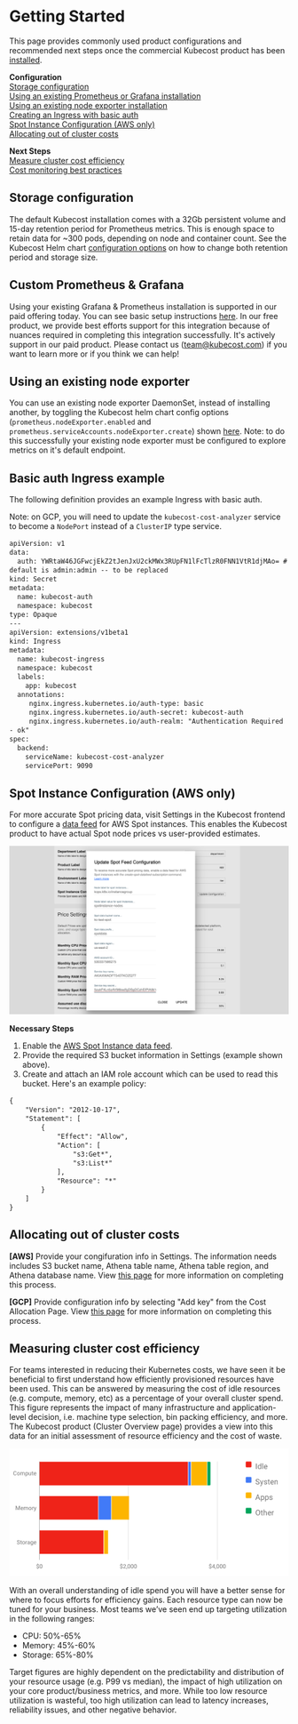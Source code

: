 # Getting Started

This page provides commonly used product configurations and recommended next steps once the commercial Kubecost product has been [installed](http://kubecost.com/install). 

__Configuration__  
[Storage configuration](#storage-config)   
[Using an existing Prometheus or Grafana installation](#custom-prom)  
[Using an existing node exporter installation](#node-exporter)  
[Creating an Ingress with basic auth](#basic-auth)  
[Spot Instance Configuration (AWS only)](#spot-nodes)  
[Allocating out of cluster costs](#out-of-cluster)

__Next Steps__  
[Measure cluster cost efficiency](#cluster-efficiency)  
[Cost monitoring best practices](http://blog.kubecost.com/blog/cost-monitoring/)

## <a name="storage-config"></a>Storage configuration

The default Kubecost installation comes with a 32Gb persistent volume and 15-day retention period for Prometheus metrics. This is enough space to retain data for ~300 pods, depending on node and container count. See the Kubecost Helm chart [configuration options](https://github.com/kubecost/cost-analyzer-helm-chart) on how to change both retention period and storage size. 

## <a name="custom-prom"></a>Custom Prometheus & Grafana

Using your existing Grafana & Prometheus installation is supported in our paid offering today. You can see basic setup instructions [here](/custom-prom.md). In our free product, we provide best efforts support for this integration because of nuances required in completing this integration successfully. It's actively support in our paid product. Please contact us (team@kubecost.com) if you want to learn more or if you think we can help!

## <a name="node-exporter"></a>Using an existing node exporter 

You can use an existing node exporter DaemonSet, instead of installing another, by toggling the Kubecost helm chart config options (`prometheus.nodeExporter.enabled` and `prometheus.serviceAccounts.nodeExporter.create`) shown [here](https://github.com/kubecost/cost-analyzer-helm-chart). Note: to do this successfully your existing node exporter must be configured to explore metrics on it's default endpoint.

## <a name="basic-auth"></a>Basic auth Ingress example 

The following definition provides an example Ingress with basic auth.

Note: on GCP, you will need to update the `kubecost-cost-analyzer` service to become a `NodePort` instead of a `ClusterIP` type service.

```
apiVersion: v1
data:
  auth: YWRtaW46JGFwcjEkZ2tJenJxU2ckMWx3RUpFN1lFcTlzR0FNN1VtR1djMAo= # default is admin:admin -- to be replaced
kind: Secret
metadata:
  name: kubecost-auth
  namespace: kubecost
type: Opaque
---
apiVersion: extensions/v1beta1
kind: Ingress
metadata:
  name: kubecost-ingress
  namespace: kubecost
  labels:
    app: kubecost
  annotations:
     nginx.ingress.kubernetes.io/auth-type: basic
     nginx.ingress.kubernetes.io/auth-secret: kubecost-auth
     nginx.ingress.kubernetes.io/auth-realm: "Authentication Required - ok"
spec:
  backend:
    serviceName: kubecost-cost-analyzer
    servicePort: 9090
``` 

## <a name="spot-nodes"></a>Spot Instance Configuration (AWS only) 

For more accurate Spot pricing data, visit Settings in the Kubecost frontend to configure a [data feed](https://docs.aws.amazon.com/AWSEC2/latest/UserGuide/spot-data-feeds.html) for AWS Spot instances. This enables the Kubecost product to have actual Spot node prices vs user-provided estimates.

![AWS Spot info](/spot-settings.png)

**Necessary Steps**

1. Enable the [AWS Spot Instance data feed](https://docs.aws.amazon.com/AWSEC2/latest/UserGuide/spot-data-feeds.html).
2. Provide the required S3 bucket information in Settings (example shown above).
3. Create and attach an IAM role account which can be used to read this bucket. Here's an example policy:

```
{
    "Version": "2012-10-17",
    "Statement": [
        {
            "Effect": "Allow",
            "Action": [
                "s3:Get*",
                "s3:List*"
            ],
            "Resource": "*"
        }
    ]
}
```

## <a name="out-of-cluster"></a>Allocating out of cluster costs

**[AWS]** Provide your congifuration info in Settings. The information needs includes S3 bucket name, Athena table name, Athena table region, and Athena database name. View [this page](/aws-out-of-cluster.md) for more information on completing this process.

**[GCP]** Provide configuration info by selecting "Add key" from the Cost Allocation Page. View [this page](/gcp-out-of-cluster.md) for more information on completing this process.


## <a name="cluster-efficiency"></a>Measuring cluster cost efficiency

For teams interested in reducing their Kubernetes costs, we have seen it be beneficial to first understand how efficiently  provisioned resources have been used. This can be answered by measuring the cost of idle resources (e.g. compute, memory, etc)  as a percentage of your overall cluster spend. This figure represents the impact of many infrastructure and application-level decision, i.e. machine type selection, bin packing efficiency, and more. The Kubecost product (Cluster Overview page) provides a view into this data for an initial assessment of resource efficiency and the cost of waste.

<div style="text-align:center;"><img src="/cluster-efficiency.png" /></div>

With an overall understanding of idle spend you will have a better sense for where to focus efforts for efficiency gains. Each resource type can now be tuned for your business. Most teams we’ve seen end up targeting utilization in the following ranges:

* CPU: 50%-65%
* Memory: 45%-60%
* Storage: 65%-80%

Target figures are highly dependent on the predictability and distribution of your resource usage (e.g. P99 vs median), the impact of high utilization on your core product/business metrics, and more. While too low resource utilization is wasteful, too high utilization can lead to latency increases, reliability issues, and other negative behavior. 
